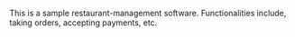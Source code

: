 This is a sample restaurant-management software. Functionalities include, taking orders, accepting payments, etc.
